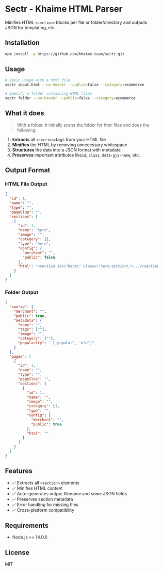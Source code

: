 # Sectr - Khaime HTML Parser

Minifies HTML `<section>` blocks per file or folder/directory and outputs JSON for templating, etc.

## Installation

```bash
npm install -g https://github.com/khaime-team/sectr.git
```

## Usage

```bash
# Basic usage with a html file
sectr input.html --no-header --public=false --category=ecommerce

# Specify a folder containing HTML files
sectr folder --no-header --public=false --category=ecommerce
```

## What it does

> With a folder, it initially scans the folder for html files and does the following:

1. **Extracts** all `<section>`tags from your HTML file
2. **Minifies** the HTML by removing unnecessary whitespace
3. **Structures** the data into a JSON format with metadata
4. **Preserves** important attributes like`id`, `class`, `data-gjs-name`, etc.

## Output Format

### HTML File Output

```json
{
  "id": 1,
  "name": "",
  "type": "",
  "pageSlug": "",
  "sections": [
    {
      "id": 1,
      "name": "hero",
      "image": "",
      "category": [],
      "type": "hero",
      "config": {
        "merchant": "",
        "public": false
      },
      "html": "<section id=\"hero\" class=\"hero-section\">...</section>"
    }
  ]
}
```

### Folder Output

```json
{
  "config": {
    "merchant": "",
    "public": true,
    "metadata": {
      "name": "",
      "tags": [""],
      "image": "",
      "category": [""],
      "popularity": " ['popular', 'old']"
    }
  },
  "pages": [
    {
      "id": 1,
      "name": "",
      "type": "",
      "pageSlug": "",
      "sections": [
        {
          "id": 1,
          "name": "",
          "image": "",
          "category": [],
          "type": "",
          "config": {
            "merchant": "",
            "public": true
          },
          "html": ""
        }
      ]
    }
  ]
}
```

## Features

- ✅ Extracts all `<section>` elements
- ✅ Minifies HTML content
- ✅ Auto-generates output filename and some JSON fields
- ✅ Preserves section metadata
- ✅ Error handling for missing files
- ✅ Cross-platform compatibility

## Requirements

- Node.js >= 14.0.0

## License

MIT
